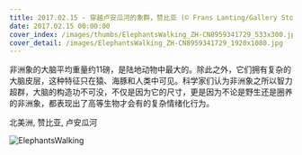```yaml
---
title: 2017.02.15 - 穿越卢安瓜河的象群，赞比亚 (© Frans Lanting/Gallery Stock)
date: 2017.02.15 00:00:00
cover_index: /images/thumbs/ElephantsWalking_ZH-CN8959341729_533x300.jpg
cover_detail: /images/ElephantsWalking_ZH-CN8959341729_1920x1080.jpg
---
```


非洲象的大脑平均重量约11磅，是陆地动物中最大的。除此之外，它们拥有复杂的大脑皮层，这种特征只在猿、海豚和人类中可见。科学家们认为非洲象之所以智力超群，大脑的构造功不可没，不仅是因为它的尺寸，更是因为不论是野生还是圈养的非洲象，都表现出了高等生物才会有的复杂情绪化行为。

北美洲, 赞比亚, 卢安瓜河

![ElephantsWalking](/images/ElephantsWalking_ZH-CN8959341729_1920x1080.jpg)

